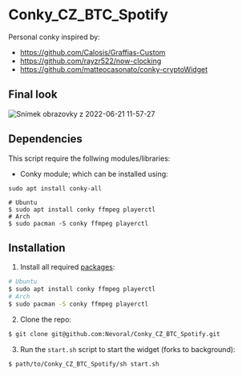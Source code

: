 # Conky_CZ_BTC_Spotify

Personal conky inspired by:</br>
* https://github.com/Calosis/Graffias-Custom</br>
* https://github.com/rayzr522/now-clocking </br>
* https://github.com/matteocasonato/conky-cryptoWidget</br>
  
## Final look
  ![Snímek obrazovky z 2022-06-21 11-57-27](https://user-images.githubusercontent.com/63755464/174772940-b865f77f-8dd7-4bb8-a304-cf8017aff76e.png)

## Dependencies
This script require the follwing modules/libraries: 
* Conky module; which can be installed using:
```
sudo apt install conky-all
```
```
# Ubuntu
$ sudo apt install conky ffmpeg playerctl
# Arch
$ sudo pacman -S conky ffmpeg playerctl
```

## Installation

1. Install all required [packages](#packages):
```bash
# Ubuntu
$ sudo apt install conky ffmpeg playerctl
# Arch
$ sudo pacman -S conky ffmpeg playerctl
```
2. Clone the repo:
```bash
$ git clone git@github.com:Nevoral/Conky_CZ_BTC_Spotify.git
```
3. Run the `start.sh` script to start the widget (forks to background):
```bash
$ path/to/Conky_CZ_BTC_Spotify/sh start.sh
```
